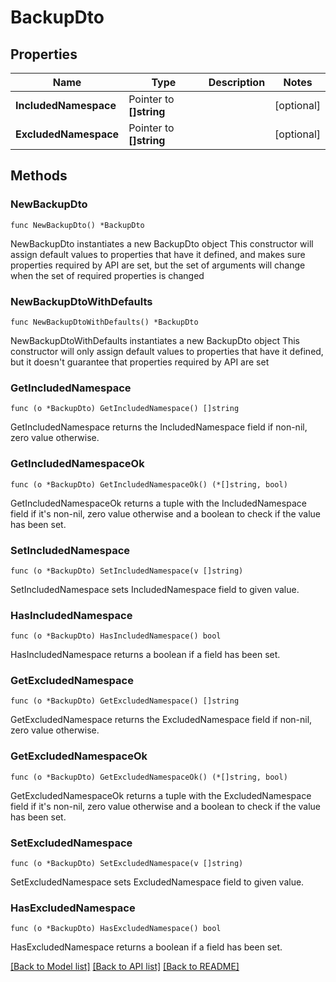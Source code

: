 # BackupDto

## Properties

Name | Type | Description | Notes
------------ | ------------- | ------------- | -------------
**IncludedNamespace** | Pointer to **[]string** |  | [optional] 
**ExcludedNamespace** | Pointer to **[]string** |  | [optional] 

## Methods

### NewBackupDto

`func NewBackupDto() *BackupDto`

NewBackupDto instantiates a new BackupDto object
This constructor will assign default values to properties that have it defined,
and makes sure properties required by API are set, but the set of arguments
will change when the set of required properties is changed

### NewBackupDtoWithDefaults

`func NewBackupDtoWithDefaults() *BackupDto`

NewBackupDtoWithDefaults instantiates a new BackupDto object
This constructor will only assign default values to properties that have it defined,
but it doesn't guarantee that properties required by API are set

### GetIncludedNamespace

`func (o *BackupDto) GetIncludedNamespace() []string`

GetIncludedNamespace returns the IncludedNamespace field if non-nil, zero value otherwise.

### GetIncludedNamespaceOk

`func (o *BackupDto) GetIncludedNamespaceOk() (*[]string, bool)`

GetIncludedNamespaceOk returns a tuple with the IncludedNamespace field if it's non-nil, zero value otherwise
and a boolean to check if the value has been set.

### SetIncludedNamespace

`func (o *BackupDto) SetIncludedNamespace(v []string)`

SetIncludedNamespace sets IncludedNamespace field to given value.

### HasIncludedNamespace

`func (o *BackupDto) HasIncludedNamespace() bool`

HasIncludedNamespace returns a boolean if a field has been set.

### GetExcludedNamespace

`func (o *BackupDto) GetExcludedNamespace() []string`

GetExcludedNamespace returns the ExcludedNamespace field if non-nil, zero value otherwise.

### GetExcludedNamespaceOk

`func (o *BackupDto) GetExcludedNamespaceOk() (*[]string, bool)`

GetExcludedNamespaceOk returns a tuple with the ExcludedNamespace field if it's non-nil, zero value otherwise
and a boolean to check if the value has been set.

### SetExcludedNamespace

`func (o *BackupDto) SetExcludedNamespace(v []string)`

SetExcludedNamespace sets ExcludedNamespace field to given value.

### HasExcludedNamespace

`func (o *BackupDto) HasExcludedNamespace() bool`

HasExcludedNamespace returns a boolean if a field has been set.


[[Back to Model list]](../README.md#documentation-for-models) [[Back to API list]](../README.md#documentation-for-api-endpoints) [[Back to README]](../README.md)


